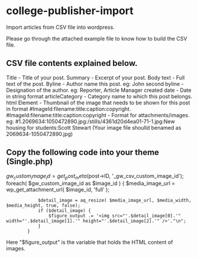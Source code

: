 college-publisher-import
=========================

Import articles from CSV file into wordpress.



Please go through the attached example file to know how to build the CSV file.

CSV file contents explained below.
----------------------------------
Title - Title of your post.
Summary - Excerpt of your post.
Body text - Full text of the post.
Byline - Author name this post. eg: John
second byline - Designation of the author. eg: Reporter, Article Manager
created date - Date in string format
articleCategory - Category name to which this post belongs.
html Element - Thumbnail of the image that needs to be shown for this post in format #ImageId:filename:title:caption:copyright.
#ImageId:filename:title:caption:copyright - Format for attachments/images.
	eg: #1.2069634:1050472890.jpg:/stills/4361d20d4ea01-71-1.jpg:New housing for students:Scott Stewart (Your image file shoulld benamed as 2069634-1050472890.jpg)


Copy the following code into your theme (Single.php)
-----------------------------------------------------
$gw_custom_image_id = get_post_meta($post->ID, '_gw_csv_custom_image_id');
			foreach( $gw_custom_image_id as $image_id ) {
				$media_image_url = wp_get_attachment_url( $image_id, 'full' );
				
				$detail_image = aq_resize( $media_image_url, $media_width, $media_height, true, false);
				if ($detail_image) {
					$figure_output .= '<img src="'.$detail_image[0].'" width="'.$detail_image[1].'" height="'.$detail_image[2].'" />'."\n";
				}
			}
			
Here "$figure_output" is the variable that holds the HTML content of images.
